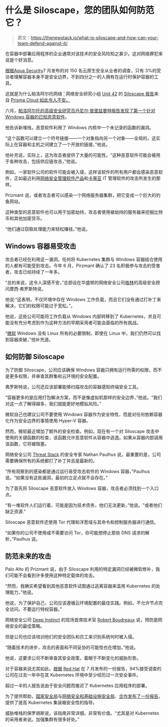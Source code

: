 # 什么是 Siloscape，您的团队如何防范它？

> 原文：<https://thenewstack.io/what-is-siloscape-and-how-can-your-team-defend-against-it/>

在容器中部署应用程序的企业通常对该技术的安全风险知之甚少。这对网络罪犯来说是个好消息。

[根据](https://info.aquasec.com/aqua-runtime-survey)[Aqua Security](https://www.aquasec.com/)7 月发布的对 150 名云原生安全从业者的调查，只有 3%的受访者理解容器本身不是安全边界，不到四分之一的人拥有在运行时保护容器的工具。

这就是为什么帕洛阿尔托网络 ['](https://www.paloaltonetworks.com/prisma/cloud) 网络安全研究小组 [Unit 42](https://unit42.paloaltonetworks.com) 的 [Siloscape 报告](https://unit42.paloaltonetworks.com/siloscape/)来自 [Prisma Cloud 如此令人不安。](https://www.paloaltonetworks.com/cloud-security?utm_content=inline-mention)

六月，[帕洛阿尔托的高级安全研究员丹尼尔·普里兹曼特](https://www.linkedin.com/in/prizmant/)[报告发现了第一个针对 Windows 容器的已知恶意软件](https://unit42.paloaltonetworks.com/siloscape/)。

他告诉新堆栈，恶意软件利用了 Windows 内核中一个未记录的函数的漏洞。

“这个函数可以建立一个符号链接——一个对象指向另一个对象——全局的，这实际上在容器和主机之间建立了一个开放的链接，”他说。

他补充说，实际上，这为攻击者提供了大量的可能性。“这种恶意软件可能会被用于各种攻击，包括供应链攻击，”他说。

例如，一家软件公司的软件可能会被入侵，这样该软件的所有用户都会感染恶意软件，正如最近利用[网络安全管理软件产品](https://thenewstack.io/solarwinds-the-worlds-biggest-security-failure-and-open-sources-better-answer/)和[卡塞亚](https://thenewstack.io/kaseya-sera-whatever-will-be-will-be/) IT 管理软件的攻击所发生的那样。

Prizmant 说，或者攻击者可以感染一个网络服务器集群，把它变成一个巨大的钓鱼网站。

这种类型的恶意软件也可以用于加密劫持，攻击者使用被劫持的服务器来挖掘比特币和其他加密货币。

“他们通过窃取处理能力来轻松赚钱，”他说。

## Windows 容器易受攻击

攻击者已经在利用这一漏洞，任何将 Kubernetes 集群与 Windows 容器结合使用的人都有可能受到攻击。今年 6 月，Pirzmant 确认了 23 名积极参与攻击的受害者，攻击已经持续了一年多。

“总的来说，这令人深感不安，”总部设在华盛顿的网络安全公司[格林](https://www.grimm-co.com/)的高级安全顾问摩西·弗罗斯特说。

他说:“这表明，不仅环境中存在 Windows 工作负载，而且它们没有通过打补丁来解决，它们的权限可能过于宽松。”。

他说，这些公司可能将工作负载从 Windows 内部转移到了 Kubernetes，并且可能没有充分考虑到作为这种方法的早期采用者可能会面临的所有挑战。

“[微软](https://azure.microsoft.com/) Windows 没有 Linux 所有的必要限制，即使在 Linux 中，我们仍然可以找到容器突破，”他补充道。

## 如何防御 Siloscape

为了防御 Siloscape，公司应该确保 Windows 容器只拥有运行所需的权限，而不是更多权限，并审查其群集和云环境的安全配置。

弗罗斯特说，公司还应该部署能够扫描攻击的容器感知终端安全工具。

“容器更多的是应用打包解决方案，而不是像虚拟机那样的安全边界，”他说。“我们对这一点了解得越多，我们就能更好地模拟风险。”

微软自己也建议公司不要使用 Windows 容器作为安全特性，而是对任何依赖容器化作为安全边界的事情使用 Hyper-V 容器。

然而，微软最近增加了额外的安全检查。例如，现在有一个对 Siloscape 攻击中使用的关键函数的检查，该函数允许恶意软件从容器中逃逸。如果从容器内部调用该函数，它将被阻塞。

网络安全公司 [Threat Stack](https://www.threatstack.com/) 的安全专家 Nathan Paulhus 说，最重要的是，公司需要确保所有的系统都打了补丁并且是最新的。

“所有观察到的感染都是通过运行易受攻击软件的 Windows 容器，”Paulhus 说。“如果没有这些漏洞，最初的立足点就不会存在。”

为了首先将 Siloscape 恶意软件放入 Windows 容器，攻击者必须找到一个入口点。

“有一堆软件人们运行着，可能是因为技术债务，他们无法更新，”他说。"或者他们缺乏资源."

Siloscape 恶意软件还使用 Tor 代理和洋葱域与其命令和控制服务器进行通信。

“如果你的公司不使用或不需要访问 Tor，你可能想停止那些 DNS 请求的解析，”Paulhus 说。

## 防范未来的攻击

Palo Alto 的 Prizmant 说，由于 Siloscape 利用的特定漏洞已经被微软修补，我们可能不会看到许多使用这种特定载体的攻击。

“然而，我确实希望看到其他恶意软件试图通过逃离容器来滥用 Kubernetes 的处理能力，”他说。

他说，为了保护自己，公司应该遵循云环境配置的最佳实践。例如，不允许节点完全访问。不要运行特权容器。”

网络安全公司 [Deep Instinct](http://www.deepinstinct.com/) 的现场首席技术官 [Robert Boudreaux](https://www.linkedin.com/in/robertboudreaux/) 说，预防是网络安全的最佳策略。

但是公司也应该培训他们的安全团队和员工来识别系统何时被入侵。

“随着技术的进步，攻击的表面和不同妥协的可能性也在增加，”他说。

他说，这要求公司不断审查其安全政策，着眼于不断变化的威胁形势。

对于容器来说尤其如此。[根据](https://www.redhat.com/en/resources/kubernetes-adoption-security-market-trends-2021-overview) [Red Hat](https://www.redhat.com/en/technologies/cloud-computing/openshift/try-it?utm_content=logo-sponsorpage&utm_source=thenewstack&utm_medium=website&utm_campaign=platform) 在 7 月发布的一份报告，94%接受调查的公司在过去一年中在其 Kubernetes 环境中至少经历过一次安全事件。

超过一半的人报告说由于安全问题而推迟了 Kubernetes 应用程序的部署。

为了提供帮助，[国家安全局](https://www.nsa.gov/)与[网络安全和基础设施安全局](https://www.cisa.gov/)、[合作发布了一份报告](https://media.defense.gov/2021/Aug/03/2002820425/-1/-1/1/CTR_KUBERNETES%20HARDENING%20GUIDANCE.PDF)，提供了提高 Kubernetes 集装箱安全性的指导。

威胁堆栈的保罗胡斯说，该指南非常详细，非常有价值。“尤其是对 Kubernetes 的采用者来说。加强集群有很多好处。”

<svg xmlns:xlink="http://www.w3.org/1999/xlink" viewBox="0 0 68 31" version="1.1"><title>Group</title> <desc>Created with Sketch.</desc></svg>